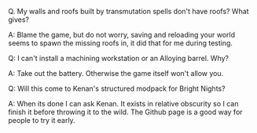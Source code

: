 Q. My walls and roofs built by transmutation spells don't have roofs? What gives?

A: Blame the game, but do not worry, saving and reloading your world seems to spawn the missing roofs in, it did that for me during testing.

Q: I can't install a machining workstation or an Alloying barrel. Why?

A: Take out the battery. Otherwise the game itself won't allow you.

Q: Will this come to Kenan's structured modpack for Bright Nights?

A: When its done I can ask Kenan. It exists in relative obscurity so I can finish it before throwing it to the wild. The Github page is a good way for people to try it early.